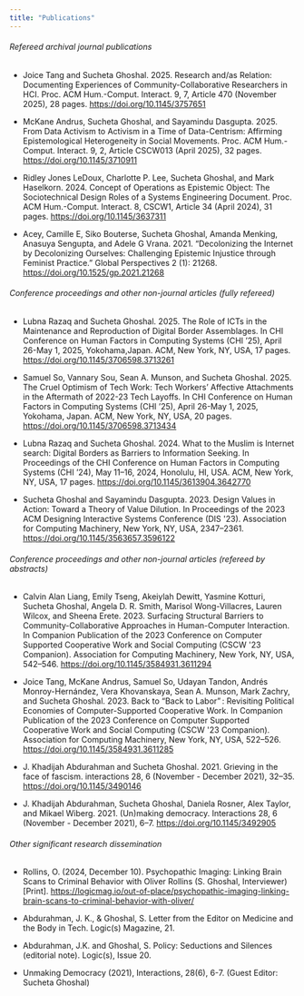 ```yaml
---
title: "Publications"
---
```

###### Refereed archival journal publications


- Joice Tang and Sucheta Ghoshal. 2025. Research and/as Relation: Documenting Experiences of Community-Collaborative Researchers in HCI. Proc. ACM Hum.-Comput. Interact. 9, 7, Article 470 (November 2025), 28 pages. https://doi.org/10.1145/3757651

- McKane Andrus, Sucheta Ghoshal, and Sayamindu Dasgupta. 2025. From Data Activism to Activism in a Time of Data-Centrism: Affirming Epistemological Heterogeneity in Social Movements. Proc. ACM Hum.-Comput. Interact. 9, 2, Article CSCW013 (April 2025), 32 pages. https://doi.org/10.1145/3710911

- Ridley Jones LeDoux, Charlotte P. Lee, Sucheta Ghoshal, and Mark Haselkorn. 2024. Concept of Operations as Epistemic Object: The Sociotechnical Design Roles of a Systems Engineering Document. Proc. ACM Hum.-Comput. Interact. 8, CSCW1, Article 34 (April 2024), 31 pages. https://doi.org/10.1145/3637311

- Acey, Camille E, Siko Bouterse, Sucheta Ghoshal, Amanda Menking, Anasuya Sengupta, and Adele G Vrana. 2021. “Decolonizing the Internet by Decolonizing Ourselves: Challenging Epistemic Injustice through Feminist Practice.” Global Perspectives 2 (1): 21268. https://doi.org/10.1525/gp.2021.21268


###### Conference proceedings and other non-journal articles (fully refereed)


- Lubna Razaq and Sucheta Ghoshal. 2025. The Role of ICTs in the Maintenance and Reproduction of Digital Border Assemblages. In CHI Conference on Human Factors in Computing Systems (CHI ’25), April 26-May 1, 2025, Yokohama,Japan. ACM, New York, NY, USA, 17 pages. https://doi.org/10.1145/3706598.3713261

- Samuel So, Vannary Sou, Sean A. Munson, and Sucheta Ghoshal. 2025. The Cruel Optimism of Tech Work: Tech Workers’ Affective Attachments in the Aftermath of 2022-23 Tech Layoffs. In CHI Conference on Human Factors in Computing Systems (CHI ’25), April 26-May 1, 2025, Yokohama, Japan. ACM, New York, NY, USA, 20 pages. https://doi.org/10.1145/3706598.3713434

- Lubna Razaq and Sucheta Ghoshal. 2024. What to the Muslim is Internet search: Digital Borders as Barriers to Information Seeking. In Proceedings of the CHI Conference on Human Factors in Computing Systems (CHI ’24), May 11–16, 2024, Honolulu, HI, USA. ACM, New York, NY, USA, 17 pages. https://doi.org/10.1145/3613904.3642770

- Sucheta Ghoshal and Sayamindu Dasgupta. 2023. Design Values in Action: Toward a Theory of Value Dilution. In Proceedings of the 2023 ACM Designing Interactive Systems Conference (DIS '23). Association for Computing Machinery, New York, NY, USA, 2347–2361. https://doi.org/10.1145/3563657.3596122


###### Conference proceedings and other non-journal articles (refereed by abstracts)


- Calvin Alan Liang, Emily Tseng, Akeiylah Dewitt, Yasmine Kotturi, Sucheta Ghoshal, Angela D. R. Smith, Marisol Wong-Villacres, Lauren Wilcox, and Sheena Erete. 2023. Surfacing Structural Barriers to Community-Collaborative Approaches in Human-Computer Interaction. In Companion Publication of the 2023 Conference on Computer Supported Cooperative Work and Social Computing (CSCW '23 Companion). Association for Computing Machinery, New York, NY, USA, 542–546. https://doi.org/10.1145/3584931.3611294

- Joice Tang, McKane Andrus, Samuel So, Udayan Tandon, Andrés Monroy-Hernández, Vera Khovanskaya, Sean A. Munson, Mark Zachry, and Sucheta Ghoshal. 2023. Back to “Back to Labor” : Revisiting Political Economies of Computer-Supported Cooperative Work. In Companion Publication of the 2023 Conference on Computer Supported Cooperative Work and Social Computing (CSCW '23 Companion). Association for Computing Machinery, New York, NY, USA, 522–526. https://doi.org/10.1145/3584931.3611285

- J. Khadijah Abdurahman and Sucheta Ghoshal. 2021. Grieving in the face of fascism. interactions 28, 6 (November - December 2021), 32–35. https://doi.org/10.1145/3490146

- J. Khadijah Abdurahman, Sucheta Ghoshal, Daniela Rosner, Alex Taylor, and Mikael Wiberg. 2021. (Un)making democracy. Interactions 28, 6 (November - December 2021), 6–7. https://doi.org/10.1145/3492905


###### Other significant research dissemination


- Rollins, O. (2024, December 10). Psychopathic Imaging: Linking Brain Scans to Criminal Behavior with Oliver Rollins (S. Ghoshal, Interviewer) [Print]. https://logicmag.io/out-of-place/psychopathic-imaging-linking-brain-scans-to-criminal-behavior-with-oliver/

- Abdurahman, J. K., & Ghoshal, S. Letter from the Editor on Medicine and the Body in Tech. Logic(s) Magazine, 21.

- Abdurahman, J.K. and Ghoshal, S. Policy: Seductions and Silences (editorial note). Logic(s), Issue 20. 

- Unmaking Democracy (2021), Interactions, 28(6), 6-7. (Guest Editor: Sucheta Ghoshal)

